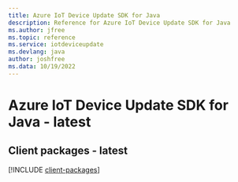 ```yaml
---
title: Azure IoT Device Update SDK for Java
description: Reference for Azure IoT Device Update SDK for Java
ms.author: jfree
ms.topic: reference
ms.service: iotdeviceupdate
ms.devlang: java
author: joshfree
ms.data: 10/19/2022
---
```

# Azure IoT Device Update SDK for Java - latest

## Client packages - latest
[!INCLUDE [client-packages](iot-device-update-client-index.md)]